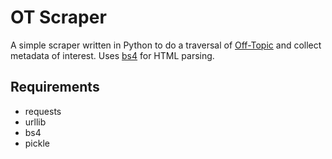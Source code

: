 # OT Scraper
A simple scraper written in Python to do a traversal of [Off-Topic](https://forums.civfanatics.com/forums/off-topic.18/) and collect metadata of interest. Uses [bs4](https://pypi.org/project/beautifulsoup4/) for HTML parsing. 

## Requirements
* requests
* urllib
* bs4
* pickle
